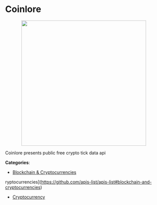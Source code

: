 # Coinlore
<p align="center">
    <img width="400" src="https://raw.githubusercontent.com/apis-list/apis-list/apis/coinlore/logo_256x256.png" />
</p>

Coinlore presents public free crypto tick data api



**Categories**:
- [Blockchain & Cryptocurrencies](https://github.com/apis-list/apis-list#blockchain-and-cryptocurrencies)



ryptocurrencies](https://github.com/apis-list/apis-list#blockchain-and-cryptocurrencies)
- [Cryptocurrency](https://github.com/apis-list/apis-list#cryptocurrency)






